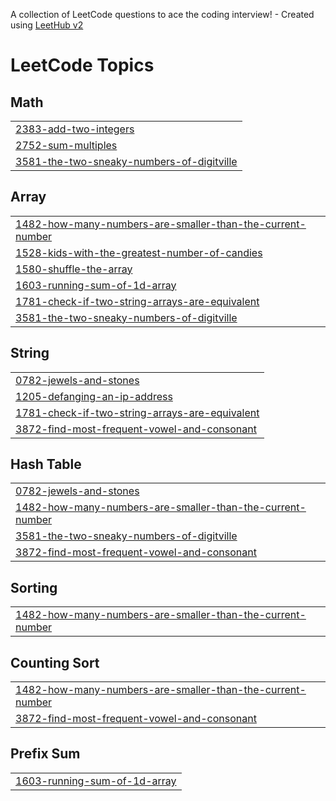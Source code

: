 A collection of LeetCode questions to ace the coding interview! - Created using [LeetHub v2](https://github.com/arunbhardwaj/LeetHub-2.0)
<!---LeetCode Topics Start-->
# LeetCode Topics
## Math
|  |
| ------- |
| [2383-add-two-integers](https://github.com/niranjan144/leetcode-problems/tree/master/2383-add-two-integers) |
| [2752-sum-multiples](https://github.com/niranjan144/leetcode-problems/tree/master/2752-sum-multiples) |
| [3581-the-two-sneaky-numbers-of-digitville](https://github.com/niranjan144/leetcode-problems/tree/master/3581-the-two-sneaky-numbers-of-digitville) |
## Array
|  |
| ------- |
| [1482-how-many-numbers-are-smaller-than-the-current-number](https://github.com/niranjan144/leetcode-problems/tree/master/1482-how-many-numbers-are-smaller-than-the-current-number) |
| [1528-kids-with-the-greatest-number-of-candies](https://github.com/niranjan144/leetcode-problems/tree/master/1528-kids-with-the-greatest-number-of-candies) |
| [1580-shuffle-the-array](https://github.com/niranjan144/leetcode-problems/tree/master/1580-shuffle-the-array) |
| [1603-running-sum-of-1d-array](https://github.com/niranjan144/leetcode-problems/tree/master/1603-running-sum-of-1d-array) |
| [1781-check-if-two-string-arrays-are-equivalent](https://github.com/niranjan144/leetcode-problems/tree/master/1781-check-if-two-string-arrays-are-equivalent) |
| [3581-the-two-sneaky-numbers-of-digitville](https://github.com/niranjan144/leetcode-problems/tree/master/3581-the-two-sneaky-numbers-of-digitville) |
## String
|  |
| ------- |
| [0782-jewels-and-stones](https://github.com/niranjan144/leetcode-problems/tree/master/0782-jewels-and-stones) |
| [1205-defanging-an-ip-address](https://github.com/niranjan144/leetcode-problems/tree/master/1205-defanging-an-ip-address) |
| [1781-check-if-two-string-arrays-are-equivalent](https://github.com/niranjan144/leetcode-problems/tree/master/1781-check-if-two-string-arrays-are-equivalent) |
| [3872-find-most-frequent-vowel-and-consonant](https://github.com/niranjan144/leetcode-problems/tree/master/3872-find-most-frequent-vowel-and-consonant) |
## Hash Table
|  |
| ------- |
| [0782-jewels-and-stones](https://github.com/niranjan144/leetcode-problems/tree/master/0782-jewels-and-stones) |
| [1482-how-many-numbers-are-smaller-than-the-current-number](https://github.com/niranjan144/leetcode-problems/tree/master/1482-how-many-numbers-are-smaller-than-the-current-number) |
| [3581-the-two-sneaky-numbers-of-digitville](https://github.com/niranjan144/leetcode-problems/tree/master/3581-the-two-sneaky-numbers-of-digitville) |
| [3872-find-most-frequent-vowel-and-consonant](https://github.com/niranjan144/leetcode-problems/tree/master/3872-find-most-frequent-vowel-and-consonant) |
## Sorting
|  |
| ------- |
| [1482-how-many-numbers-are-smaller-than-the-current-number](https://github.com/niranjan144/leetcode-problems/tree/master/1482-how-many-numbers-are-smaller-than-the-current-number) |
## Counting Sort
|  |
| ------- |
| [1482-how-many-numbers-are-smaller-than-the-current-number](https://github.com/niranjan144/leetcode-problems/tree/master/1482-how-many-numbers-are-smaller-than-the-current-number) |
| [3872-find-most-frequent-vowel-and-consonant](https://github.com/niranjan144/leetcode-problems/tree/master/3872-find-most-frequent-vowel-and-consonant) |
## Prefix Sum
|  |
| ------- |
| [1603-running-sum-of-1d-array](https://github.com/niranjan144/leetcode-problems/tree/master/1603-running-sum-of-1d-array) |
<!---LeetCode Topics End-->